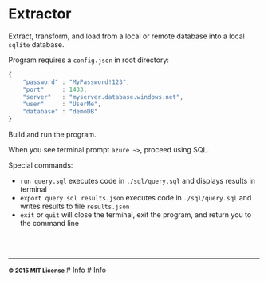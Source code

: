 # Extractor

Extract, transform, and load from a local or remote database into a local `sqlite` database.

Program requires a `config.json` in root directory:

```javascript
{
	"password" : "MyPassword!123",
	"port"     : 1433,
	"server"   : "myserver.database.windows.net",
	"user"     : "UserMe",
	"database" : "demoDB"
}

```

Build and run the program.

When you see terminal prompt `azure ~>`, proceed using SQL.

Special commands:

+ `run query.sql` executes code in `./sql/query.sql` and displays results in terminal
+ `export query.sql results.json` executes code in `./sql/query.sql` and writes results to file `results.json`
+ `exit` or `quit` will close the terminal, exit the program, and return you to the command line

<br>
<br>

<hr>
<small>
<strong>&copy; 2015 MIT License</strong>
</small># Info
# Info
